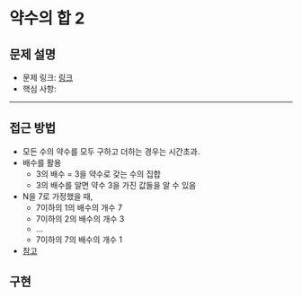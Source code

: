 # 약수의 합 2

## 문제 설명
- 문제 링크: [링크](https://www.acmicpc.net/problem/17427)
- 핵심 사항:
---

## 접근 방법
- 모든 수의 약수를 모두 구하고 더하는 경우는 시간초과.
- 배수를 활용
  - 3의 배수 = 3을 약수로 갖는 수의 집합
  - 3의 배수를 알면 약수 3을 가진 값들을 알 수 있음
- N을 7로 가정했을 때,
  - 7이하의 1의 배수의 개수 7
  - 7이하의 2의 배수의 개수 3
  - ...
  - 7이하의 7의 배수의 개수 1
- [참고](https://codejb.tistory.com/4)

## 구현